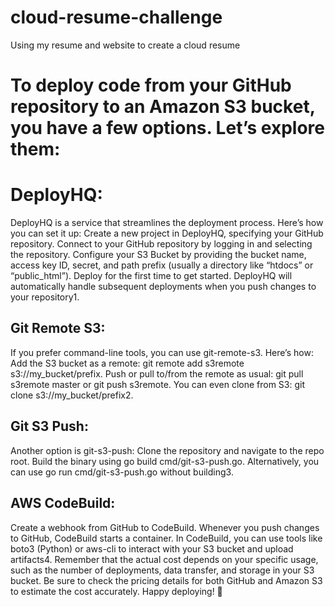 # cloud-resume-challenge
Using my resume and website to create a cloud resume




# To deploy code from your GitHub repository to an Amazon S3 bucket, you have a few options. Let’s explore them:
# DeployHQ:
DeployHQ is a service that streamlines the deployment process. Here’s how you can set it up:
Create a new project in DeployHQ, specifying your GitHub repository.
Connect to your GitHub repository by logging in and selecting the repository.
Configure your S3 Bucket by providing the bucket name, access key ID, secret, and path prefix (usually a directory like “htdocs” or “public_html”).
Deploy for the first time to get started.
DeployHQ will automatically handle subsequent deployments when you push changes to your repository1.

## Git Remote S3:
If you prefer command-line tools, you can use git-remote-s3. Here’s how:
Add the S3 bucket as a remote: git remote add s3remote s3://my_bucket/prefix.
Push or pull to/from the remote as usual: git pull s3remote master or git push s3remote.
You can even clone from S3: git clone s3://my_bucket/prefix2.

## Git S3 Push:
Another option is git-s3-push:
Clone the repository and navigate to the repo root.
Build the binary using go build cmd/git-s3-push.go.
Alternatively, you can use go run cmd/git-s3-push.go without building3.

## AWS CodeBuild:
Create a webhook from GitHub to CodeBuild.
Whenever you push changes to GitHub, CodeBuild starts a container.
In CodeBuild, you can use tools like boto3 (Python) or aws-cli to interact with your S3 bucket and upload artifacts4.
Remember that the actual cost depends on your specific usage, such as the number of deployments, data transfer, and storage in your S3 bucket. Be sure to check the pricing details for both GitHub and Amazon S3 to estimate the cost accurately. Happy deploying! 🚀
